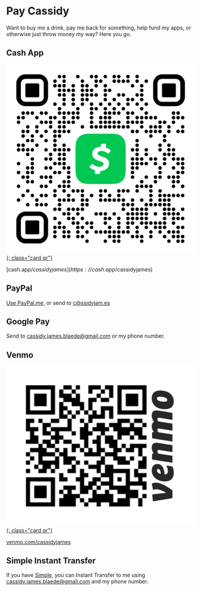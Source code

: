 # Pay Cassidy

Want to buy me a drink, pay me back for something, help fund my apps, or otherwise just throw money
my way? Here you go.


<h2><i class="fa fa-fw fa-dollar-sign"></i> Cash App</h2>

[![Venmo barcode](/images/cash.png){: class="card qr"}](https://cash.app/$cassidyjames)

[cash.app/$cassidyjames](https://cash.app/$cassidyjames)


<h2><i class="fab fa-fw fa-paypal"></i> PayPal</h2>

[Use PayPal.me](https://paypal.me/cassidyjames), or send to c@ssidyjam.es


<h2><i class="fab fa-fw fa-google"></i> Google Pay</h2>

Send to cassidy.james.blaede@gmail.com or my phone number.


<h2>Venmo</h2>

[![Venmo barcode](/images/venmo.png){: class="card qr"}](https://venmo.com/cassidyjames)

[venmo.com/cassidyjames](https://venmo.com/cassidyjames)


<h2>Simple Instant Transfer</h2>

If you have [Simple](https://simple.com/friends/BQMJNZY), you can Instant
Transfer to me using cassidy.james.blaede@gmail.com and my phone number.
